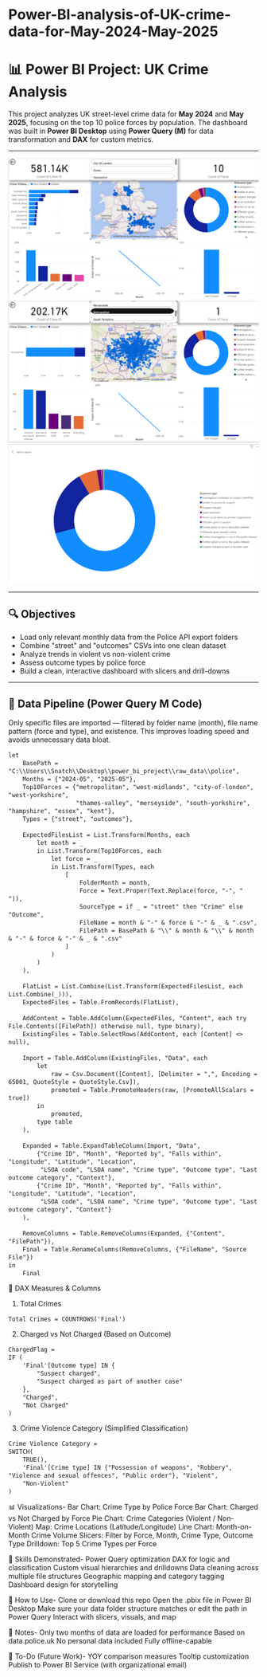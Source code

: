 # Power-BI-analysis-of-UK-crime-data-for-May-2024-May-2025

# 📊 Power BI Project: UK Crime Analysis

This project analyzes UK street-level crime data for **May 2024** and **May 2025**, focusing on the top 10 police forces by population. The dashboard was built in **Power BI Desktop** using **Power Query (M)** for data transformation and **DAX** for custom metrics.

---
![Dashboard 1](screenshots/1.png)
![Dashboard 2](screenshots/2.png)
![Visual](screenshots/3.png)



---
## 🔍 Objectives

- Load only relevant monthly data from the Police API export folders
- Combine "street" and "outcomes" CSVs into one clean dataset
- Analyze trends in violent vs non-violent crime
- Assess outcome types by police force
- Build a clean, interactive dashboard with slicers and drill-downs

---

## 📁 Data Pipeline (Power Query M Code)

Only specific files are imported — filtered by folder name (month), file name pattern (force and type), and existence. This improves loading speed and avoids unnecessary data bloat.

```powerquery
let
    BasePath = "C:\\Users\\Snatch\\Desktop\\power_bi_project\\raw_data\\police",
    Months = {"2024-05", "2025-05"},
    Top10Forces = {"metropolitan", "west-midlands", "city-of-london", "west-yorkshire", 
                   "thames-valley", "merseyside", "south-yorkshire", "hampshire", "essex", "kent"},
    Types = {"street", "outcomes"},

    ExpectedFilesList = List.Transform(Months, each
        let month = _
        in List.Transform(Top10Forces, each
            let force = _
            in List.Transform(Types, each
                [
                    FolderMonth = month,
                    Force = Text.Proper(Text.Replace(force, "-", " ")),
                    SourceType = if _ = "street" then "Crime" else "Outcome",
                    FileName = month & "-" & force & "-" & _ & ".csv",
                    FilePath = BasePath & "\\" & month & "\\" & month & "-" & force & "-" & _ & ".csv"
                ]
            )
        )
    ),

    FlatList = List.Combine(List.Transform(ExpectedFilesList, each List.Combine(_))),
    ExpectedFiles = Table.FromRecords(FlatList),

    AddContent = Table.AddColumn(ExpectedFiles, "Content", each try File.Contents([FilePath]) otherwise null, type binary),
    ExistingFiles = Table.SelectRows(AddContent, each [Content] <> null),

    Import = Table.AddColumn(ExistingFiles, "Data", each
        let
            raw = Csv.Document([Content], [Delimiter = ",", Encoding = 65001, QuoteStyle = QuoteStyle.Csv]),
            promoted = Table.PromoteHeaders(raw, [PromoteAllScalars = true])
        in
            promoted,
        type table
    ),

    Expanded = Table.ExpandTableColumn(Import, "Data",
        {"Crime ID", "Month", "Reported by", "Falls within", "Longitude", "Latitude", "Location", 
         "LSOA code", "LSOA name", "Crime type", "Outcome type", "Last outcome category", "Context"},
        {"Crime ID", "Month", "Reported by", "Falls within", "Longitude", "Latitude", "Location", 
         "LSOA code", "LSOA name", "Crime type", "Outcome type", "Last outcome category", "Context"}
    ),

    RemoveColumns = Table.RemoveColumns(Expanded, {"Content", "FilePath"}),
    Final = Table.RenameColumns(RemoveColumns, {"FileName", "Source File"})
in
    Final
```

🧮 DAX Measures & Columns
1. Total Crimes
```
Total Crimes = COUNTROWS('Final')
```
2. Charged vs Not Charged (Based on Outcome)
```
ChargedFlag = 
IF (
    'Final'[Outcome type] IN {
        "Suspect charged",
        "Suspect charged as part of another case"
    },
    "Charged",
    "Not Charged"
)
```
3. Crime Violence Category (Simplified Classification)
```
Crime Violence Category = 
SWITCH(
    TRUE(),
    'Final'[Crime type] IN {"Possession of weapons", "Robbery", "Violence and sexual offences", "Public order"}, "Violent",
    "Non-Violent"
)
```
📊 Visualizations-
    Bar Chart: Crime Type by Police Force
    Bar Chart: Charged vs Not Charged by Force
    Pie Chart: Crime Categories (Violent / Non-Violent)
    Map: Crime Locations (Latitude/Longitude)
    Line Chart: Month-on-Month Crime Volume
    Slicers: Filter by Force, Month, Crime Type, Outcome Type
    Drilldown: Top 5 Crime Types per Force

🧠 Skills Demonstrated-
    Power Query optimization
    DAX for logic and classification
    Custom visual hierarchies and drilldowns
    Data cleaning across multiple file structures
    Geographic mapping and category tagging
    Dashboard design for storytelling

🚀 How to Use-
    Clone or download this repo
    Open the .pbix file in Power BI Desktop
    Make sure your data folder structure matches or edit the path in Power Query
    Interact with slicers, visuals, and map

🧾 Notes-
    Only two months of data are loaded for performance
    Based on data.police.uk
    No personal data included
    Fully offline-capable

📌 To-Do (Future Work)-
    YOY comparison measures
    Tooltip customization
    Publish to Power BI Service (with organizational email)
